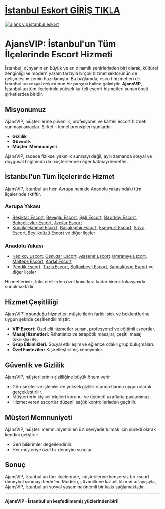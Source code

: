 # <a href="https://bit.ly/ajansvipgiris">İstanbul Eskort GİRİŞ TIKLA</a>

<a href="https://ajansvip.com"><img src="https://github.com/user-attachments/assets/d5348f0b-b8ef-40c4-91fe-8b2060ea6bb1" alt="ajans vip istanbul eskort" border="0" /></a>

# AjansVIP: İstanbul'un Tüm İlçelerinde Escort Hizmeti

İstanbul, dünyanın en büyük ve en dinamik şehirlerinden biri olarak, kültürel zenginliği ve modern yaşam tarzıyla birçok hizmet sektörünün de gelişmesine zemin hazırlamıştır. Bu bağlamda, escort hizmetleri de İstanbul'un sosyal dokusunun bir parçası haline gelmiştir. **AjansVIP**, İstanbul'un tüm ilçelerinde yüksek kaliteli escort hizmetleri sunan öncü şirketlerden biridir.

## Misyonumuz

AjansVIP, müşterilerine güvenilir, profesyonel ve kaliteli escort hizmeti sunmayı amaçlar. Şirketin temel prensipleri şunlardır:
- **Gizlilik**
- **Güvenlik**
- **Müşteri Memnuniyeti**

AjansVIP, sadece fiziksel yakınlık sunmayı değil; aynı zamanda sosyal ve duygusal bağlamda da müşterilerine değer katmayı hedefler.

## İstanbul'un Tüm İlçelerinde Hizmet

AjansVIP, İstanbul'un hem Avrupa hem de Anadolu yakasındaki tüm ilçelerinde aktiftir. 

### Avrupa Yakası
- <a href="https://ajansvip.com">Beşiktaş Escort</a>, <a href="https://ajansvip.com">Beyoğlu Escort</a>, <a href="https://ajansvip.com">Şişli Escort</a>, <a href="https://ajansvip.com">Bakırköy Escort</a>, <a href="https://ajansvip.com">Bahçelievler Escort</a>, <a href="https://ajansvip.com">Avcılar Escort</a>
- <a href="https://ajansvip.com">Küçükçekmece Escort</a>, <a href="https://ajansvip.com">Başakşehir Escort</a>, <a href="https://ajansvip.com">Esenyurt Escort</a>, <a href="https://ajansvip.com">Silivri Escort</a>, <a href="https://ajansvip.com">Beylikdüzü Escort</a> ve diğer ilçeler

### Anadolu Yakası
- <a href="https://ajansvip.com">Kadıköy Escort</a>, <a href="https://ajansvip.com">Üsküdar Escort</a>, <a href="https://ajansvip.com">Ataşehir Escort</a>, <a href="https://ajansvip.com">Ümraniye Escort</a>, <a href="https://ajansvip.com">Maltepe Escort</a>, <a href="https://ajansvip.com">Kartal Escort</a>
- <a href="https://ajansvip.com">Pendik Escort</a>, <a href="https://ajansvip.com">Tuzla Escort</a>, <a href="https://ajansvip.com">Sultanbeyli Escort</a>, <a href="https://ajansvip.com">Sancaktepe Escort</a> ve diğer ilçeler

Hizmetlerimiz, lüks otellerden özel konutlara kadar birçok lokasyonda sunulmaktadır.

## Hizmet Çeşitliliği

AjansVIP'in sunduğu hizmetler, müşterilerin farklı istek ve beklentilerine uygun şekilde çeşitlendirilmiştir:

- **VIP Escort:** Özel elit hizmetler sunan, profesyonel ve eğitimli escortlar.
- **Masaj Hizmetleri:** Rahatlatıcı ve terapötik masajlar, çeşitli masaj teknikleri ile.
- **Grup Etkinlikleri:** Sosyal etkileşim ve eğlence odaklı grup buluşmaları.
- **Özel Fanteziler:** Kişiselleştirilmiş deneyimler.

## Güvenlik ve Gizlilik

AjansVIP, müşterilerinin gizliliğine büyük önem verir:
- Görüşmeler ve işlemler en yüksek gizlilik standartlarına uygun olarak gerçekleştirilir.
- Müşterilerin kişisel bilgileri korunur ve üçüncü taraflarla paylaşılmaz.
- Hizmet veren escortlar düzenli sağlık kontrollerinden geçirilir.

## Müşteri Memnuniyeti

AjansVIP, müşteri memnuniyetini en üst seviyede tutmak için sürekli olarak kendini geliştirir:
- Geri bildirimler değerlendirilir.
- Her müşteriye özel bir deneyim sunulur.

## Sonuç

AjansVIP, İstanbul'un tüm ilçelerinde, müşterilerine benzersiz bir escort deneyimi sunmayı hedefler. Modern, güvenilir ve kaliteli hizmet anlayışıyla, AjansVIP, İstanbul'un sosyal yaşamına önemli bir katkı sağlamaktadır.

---

**AjansVIP - İstanbul'un keşfedilmemiş yüzlerinden biri!**
